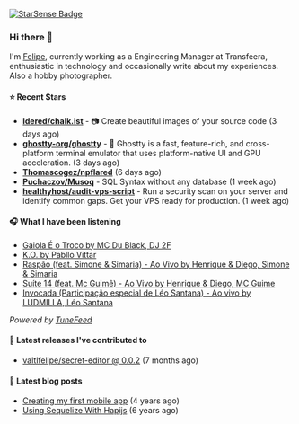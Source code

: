 <a href="https://starsense.app/developer-types" target="_blank"><img src="https://starsense.app/api/badge/?user=valtlfelipe" alt="StarSense Badge"></a>

### Hi there 👋

I'm [Felipe](https://felipevm.com), currently working as a Engineering Manager at Transfeera, enthusiastic in technology and occasionally write about my experiences. Also a hobby photographer.

#### ⭐ Recent Stars
- **[Idered/chalk.ist](https://github.com/Idered/chalk.ist)** - 📷 Create beautiful images of your source code (3 days ago)
- **[ghostty-org/ghostty](https://github.com/ghostty-org/ghostty)** - 👻 Ghostty is a fast, feature-rich, and cross-platform terminal emulator that uses platform-native UI and GPU acceleration. (3 days ago)
- **[Thomascogez/npflared](https://github.com/Thomascogez/npflared)** (6 days ago)
- **[Puchaczov/Musoq](https://github.com/Puchaczov/Musoq)** - SQL Syntax without any database (1 week ago)
- **[healthyhost/audit-vps-script](https://github.com/healthyhost/audit-vps-script)** - Run a security scan on your server and identify common gaps. Get your VPS ready for production. (1 week ago)

#### 🎧 What I have been listening
- [Gaiola É o Troco by MC Du Black, DJ 2F](https://open.spotify.com/track/3Uq45ipGutypFPmETfaoaH)
- [K.O. by Pabllo Vittar](https://open.spotify.com/track/5zSiXA70xM4kuSt6qim6jl)
- [Raspão (feat. Simone &amp; Simaria) - Ao Vivo by Henrique &amp; Diego, Simone &amp; Simaria](https://open.spotify.com/track/6gquljDBW7rE6mCBzmTRxo)
- [Suíte 14 (feat. Mc Guimê) - Ao Vivo by Henrique &amp; Diego, MC Guime](https://open.spotify.com/track/4lbPwb1Beo7JU2VwuJRTeR)
- [Invocada (Participação especial de Léo Santana) - Ao vivo by LUDMILLA, Léo Santana](https://open.spotify.com/track/4k20Ie47EcWtS4wMBn8w8S)

_Powered by [TuneFeed](https://tunefeed.app?ref=valtlfelipe-gh-profile)_ 

#### 🚀 Latest releases I've contributed to


- [valtlfelipe/secret-editor @ 0.0.2](https://github.com/valtlfelipe/secret-editor/releases/tag/0.0.2) (7 months ago)

#### 📄 Latest blog posts
- [Creating my first mobile app](https://felipevm.com/posts/creating-my-first-mobile-app/) (4 years ago)
- [Using Sequelize With Hapijs](https://felipevm.com/posts/using-sequelize-with-hapijs/) (6 years ago)
